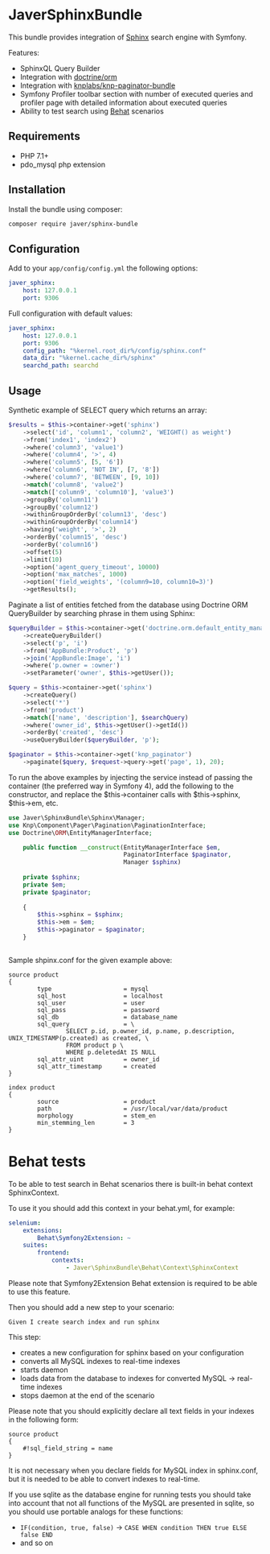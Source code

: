 JaverSphinxBundle
=================

This bundle provides integration of [Sphinx](http://sphinxsearch.com) search engine with Symfony.

Features:
- SphinxQL Query Builder
- Integration with [doctrine/orm](https://packagist.org/packages/doctrine/orm) 
- Integration with [knplabs/knp-paginator-bundle](https://packagist.org/packages/knplabs/knp-paginator-bundle)
- Symfony Profiler toolbar section with number of executed queries and profiler page with detailed information about executed queries
- Ability to test search using [Behat](https://packagist.org/packages/behat/behat) scenarios

Requirements
------------

- PHP 7.1+
- pdo_mysql php extension

Installation
------------

Install the bundle using composer:
```sh
composer require javer/sphinx-bundle
```

Configuration
-------------

Add to your ```app/config/config.yml``` the following options:
```yml
javer_sphinx:
    host: 127.0.0.1
    port: 9306
```

Full configuration with default values:
```yml
javer_sphinx:
    host: 127.0.0.1
    port: 9306
    config_path: "%kernel.root_dir%/config/sphinx.conf"
    data_dir: "%kernel.cache_dir%/sphinx"
    searchd_path: searchd
```

Usage
-----

Synthetic example of SELECT query which returns an array:
```php
$results = $this->container->get('sphinx')
    ->select('id', 'column1', 'column2', 'WEIGHT() as weight')
    ->from('index1', 'index2')
    ->where('column3', 'value1')
    ->where('column4', '>', 4)
    ->where('column5', [5, '6'])
    ->where('column6', 'NOT IN', [7, '8'])
    ->where('column7', 'BETWEEN', [9, 10])
    ->match('column8', 'value2')
    ->match(['column9', 'column10'], 'value3')
    ->groupBy('column11')
    ->groupBy('column12')
    ->withinGroupOrderBy('column13', 'desc')
    ->withinGroupOrderBy('column14')
    ->having('weight', '>', 2)
    ->orderBy('column15', 'desc')
    ->orderBy('column16')
    ->offset(5)
    ->limit(10)
    ->option('agent_query_timeout', 10000)
    ->option('max_matches', 1000)
    ->option('field_weights', '(column9=10, column10=3)')
    ->getResults();
```

Paginate a list of entities fetched from the database using Doctrine ORM QueryBuilder by searching phrase in them using Sphinx:
```php
$queryBuilder = $this->container->get('doctrine.orm.default_entity_manager')
    ->createQueryBuilder()
    ->select('p', 'i')
    ->from('AppBundle:Product', 'p')
    ->join('AppBundle:Image', 'i')
    ->where('p.owner = :owner')
    ->setParameter('owner', $this->getUser());

$query = $this->container->get('sphinx')
    ->createQuery()
    ->select('*')
    ->from('product')
    ->match(['name', 'description'], $searchQuery)
    ->where('owner_id', $this->getUser()->getId())
    ->orderBy('created', 'desc')
    ->useQueryBuilder($queryBuilder, 'p');

$paginator = $this->container->get('knp_paginator')
    ->paginate($query, $request->query->get('page', 1), 20);
```

To run the above examples by injecting the service instead of passing the container (the preferred way in Symfony 4), add the following to the constructor, and replace the $this->container calls with $this->sphinx, $this->em, etc.

```php
use Javer\SphinxBundle\Sphinx\Manager;
use Knp\Component\Pager\Pagination\PaginationInterface;
use Doctrine\ORM\EntityManagerInterface;

    public function __construct(EntityManagerInterface $em, 
                                PaginatorInterface $paginator,
                                Manager $sphinx)
                                
    private $sphinx;
    private $em;
    private $paginator;
                                
    {
        $this->sphinx = $sphinx;
        $this->em = $em;
        $this->paginator = $paginator;
    }
    
```    

Sample shpinx.conf for the given example above:
```
source product
{
        type                    = mysql
        sql_host                = localhost
        sql_user                = user
        sql_pass                = password
        sql_db                  = database_name
        sql_query               = \
                SELECT p.id, p.owner_id, p.name, p.description, UNIX_TIMESTAMP(p.created) as created, \
                FROM product p \
                WHERE p.deletedAt IS NULL
        sql_attr_uint           = owner_id
        sql_attr_timestamp      = created
}
                
index product
{
        source                  = product
        path                    = /usr/local/var/data/product
        morphology              = stem_en
        min_stemming_len        = 3
}
```

Behat tests
===========

To be able to test search in Behat scenarios there is built-in behat context SphinxContext.
 
To use it you should add this context in your behat.yml, for example:
```yml
selenium:
    extensions:
        Behat\Symfony2Extension: ~
    suites:
        frontend:
            contexts:
                - Javer\SphinxBundle\Behat\Context\SphinxContext
```

Please note that Symfony2Extension Behat extension is required to be able to use this feature.

Then you should add a new step to your scenario:
```
Given I create search index and run sphinx
```

This step:
* creates a new configuration for sphinx based on your configuration
* converts all MySQL indexes to real-time indexes
* starts daemon
* loads data from the database to indexes for converted MySQL -> real-time indexes
* stops daemon at the end of the scenario

Please note that you should explicitly declare all text fields in your indexes in the following form:
```
source product
{
    #!sql_field_string = name
}
```
It is not necessary when you declare fields for MySQL index in sphinx.conf, but it is needed to be able to convert indexes to real-time.

If you use sqlite as the database engine for running tests you should take into account that not all functions of the MySQL are presented in sqlite, so you should use portable analogs for these functions:
* `IF(condition, true, false)` -> `CASE WHEN condition THEN true ELSE false END`
* and so on
